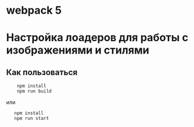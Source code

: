 #  webpack 5
# Настройка лоадеров для работы с изображениями и стилями

## Как пользоваться

```
    npm install
    npm run build
```
или

```
   npm install
   npm run start
```





